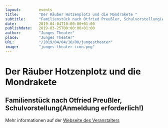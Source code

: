 ```yaml
---
layout:        events
title:         "Der Räuber Hotzenplotz und die Mondrakete "
subtitle:      "Familienstück nach Otfried Preußler, Schulvorstellung(Anmeldung erforderlich!)"
date:          2019-04-04T10:00:00+01:00
publishdate:   2019-03-25T00:00:00+01:00
author:        "Junges Theater"
place:         "Junges Theater"
URL:           "/2019/04/04/10/00/jungestheater"
image:         "junges-theater-icon.png"
---
```


Der Räuber Hotzenplotz und die Mondrakete 
===========

Familienstück nach Otfried Preußler, Schulvorstellung(Anmeldung erforderlich!)
-----------



Mehr informationen auf der [Webseite des Veranstalters](http://www.junges-theater.de/content/index.php?id=695)
